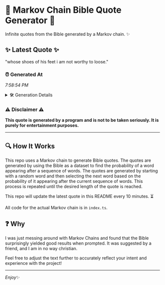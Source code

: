 # 📖 Markov Chain Bible Quote Generator 📖

Infinite quotes from the Bible generated by a Markov chain. ✨

## ✨ Latest Quote ✨
"whose shoes of his feet i am not worthy to loose."

### ⏰ Generated At
*7:58:54 PM*

<details>
    <summary>🛠️ Generation Details</summary>
    <p>
        <strong>🌱 Seed:</strong> whose<br>
        <strong>🔄 Iterations:</strong> 10<br>
        <strong>📜 Context History:</strong><br>[ whose ]: shoes<br>[ whose, shoes ]: of<br>[ whose, shoes, of ]: his<br>[ whose, shoes, of, his ]: feet<br>[ whose, shoes, of, his, feet ]: i<br>[ whose, shoes, of, his, feet, i ]: am<br>[ shoes, of, his, feet, i, am ]: not<br>[ of, his, feet, i, am, not ]: worthy<br>[ his, feet, i, am, not, worthy ]: to<br>[ feet, i, am, not, worthy, to ]: loose.<br>
    </p>
</details>

### ⚠️ Disclaimer ⚠️
**This quote is generated by a program and is not to be taken seriously. It is purely for entertainment purposes.**

---

## 🔍 How It Works

This repo uses a Markov chain to generate Bible quotes. The quotes are generated by using the Bible as a dataset to find the probability of a word appearing after a sequence of words. The quotes are generated by starting with a random word and then selecting the next word based on the probability of it appearing after the current sequence of words. This process is repeated until the desired length of the quote is reached.

This repo will update the latest quote in this README every 10 minutes. ⏳

All code for the actual Markov chain is in `index.ts`.

## ❓ Why

I was just messing around with Markov Chains and found that the Bible surprisingly yielded good results when prompted. 
It was suggested by a friend, and I am in no way christian.

Feel free to adjust the text further to accurately reflect your intent and experience with the project!

---

*Enjoy*✨
